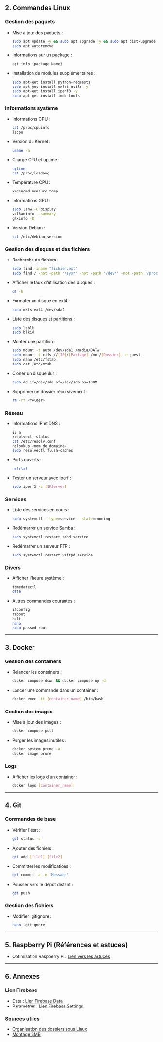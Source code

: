 ## 2. Commandes Linux

### Gestion des paquets

- Mise à jour des paquets :
  ```bash
  sudo apt update -y && sudo apt upgrade -y && sudo apt dist-upgrade -y
  sudo apt autoremove
  ```
- Informations sur un package :
  ```bash
  apt info {package Name}
  ```
- Installation de modules supplémentaires :
  ```bash
  sudo apt-get install python-requests
  sudo apt-get install exfat-utils -y
  sudo apt-get install iperf3 -y
  sudo apt-get install imdb-tools
  ```

### Informations système

- Informations CPU :
  ```bash
  cat /proc/cpuinfo
  lscpu
  ```
- Version du Kernel :
  ```bash
  uname -a
  ```
- Charge CPU et uptime :
  ```bash
  uptime
  cat /proc/loadavg
  ```
- Température CPU :
  ```bash
  vcgencmd measure_temp
  ```
- Informations GPU :
  ```bash
  sudo lshw -C display
  vulkaninfo --summary
  glxinfo -B
  ```
- Version Debian :
  ```bash
  cat /etc/debian_version
  ```

### Gestion des disques et des fichiers

- Recherche de fichiers :
  ```bash
  sudo find -iname "fichier.ext"
  sudo find / -not -path '/sys*' -not -path '/dev*' -not -path '/proc*' -mmin -10 -type f
  ```
- Afficher le taux d'utilisation des disques :
  ```bash
  df -h
  ```
- Formater un disque en ext4 :
  ```bash
  sudo mkfs.ext4 /dev/sda2
  ```
- Liste des disques et partitions :
  ```bash
  sudo lsblk
  sudo blkid
  ```
- Monter une partition :
  ```bash
  sudo mount -t auto /dev/sda1 /media/DATA
  sudo mount -t cifs //[IP]/[Partage] /mnt/[Dossier] -o guest
  sudo nano /etc/fstab
  sudo cat /etc/mtab
  ```
- Cloner un disque dur :
  ```bash
  sudo dd if=/dev/sda of=/dev/sdb bs=100M
  ```
- Supprimer un dossier récursivement :
  ```bash
  rm -rf <folder>
  ```

### Réseau

- Informations IP et DNS :
  ```bash
  ip a
  resolvectl status
  cat /etc/resolv.conf
  nslookup <nom_de_domaine>
  sudo resolvectl flush-caches
  ```
- Ports ouverts :
  ```bash
  netstat
  ```
- Tester un serveur avec iperf :
  ```bash
  sudo iperf3 -c [IPServer]
  ```

### Services

- Liste des services en cours :
  ```bash
  sudo systemctl --type=service --state=running
  ```
- Redémarrer un service Samba :
  ```bash
  sudo systemctl restart smbd.service
  ```
- Redémarrer un serveur FTP :
  ```bash
  sudo systemctl restart vsftpd.service
  ```

### Divers

- Afficher l'heure système :
  ```bash
  timedatectl
  date
  ```
- Autres commandes courantes :
  ```bash
  ifconfig
  reboot
  halt
  nano
  sudo passwd root
  ```

---

## 3. Docker

### Gestion des containers

- Relancer les containers :
  ```bash
  docker compose down && docker compose up -d
  ```
- Lancer une commande dans un container :
  ```bash
  docker exec -it [container_name] /bin/bash
  ```

### Gestion des images

- Mise à jour des images :
  ```bash
  docker compose pull
  ```
- Purger les images inutiles :
  ```bash
  docker system prune -a
  docker image prune
  ```

### Logs

- Afficher les logs d'un container :
  ```bash
  docker logs [container_name]
  ```

---

## 4. Git

### Commandes de base

- Vérifier l'état :
  ```bash
  git status -s
  ```
- Ajouter des fichiers :
  ```bash
  git add [file1] [file2]
  ```
- Committer les modifications :
  ```bash
  git commit -a -m 'Message'
  ```
- Pousser vers le dépôt distant :
  ```bash
  git push
  ```

### Gestion des fichiers

- Modifier .gitignore :
  ```bash
  nano .gitignore
  ```

---

## 5. Raspberry Pi (Références et astuces)

- Optimisation Raspberry Pi :
  [Lien vers les astuces](http://www.pihomeserver.fr/2013/06/17/raspberry-pi-home-server-techniques-doptimisation-de-votre-systeme/)

---

## 6. Annexes

### Lien Firebase

- Data :
  [Lien Firebase Data](https://console.firebase.google.com/project/hab-datalog/database/hab-datalog-default-rtdb/data)
- Paramètres :
  [Lien Firebase Settings](https://console.firebase.google.com/u/0/project/hab-datalog/settings/general/web:MjUyMDY2NDYtZGQzYS00ZTBjLTg2NjItZmM3MTgzODIzN2Jl)

### Sources utiles

- [Organisation des dossiers sous Linux](http://www.linux-france.org/article/sys/fichiers/fichiers-2.html)
- [Montage SMB](https://www.linode.com/docs/guides/linux-mount-smb-share/)


